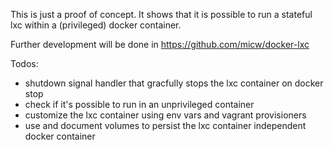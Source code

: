 This is just a proof of concept. It shows that it is possible to run a stateful lxc within a (privileged) docker container.

Further development will be done in https://github.com/micw/docker-lxc


Todos:
* shutdown signal handler that gracfully stops the lxc container on docker stop
* check if it's possible to run in an unprivileged container
* customize the lxc container using env vars and vagrant provisioners
* use and document volumes to persist the lxc container independent docker container
